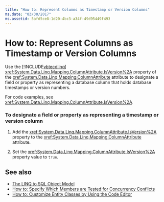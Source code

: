 ```yaml
---
title: "How to: Represent Columns as Timestamp or Version Columns"
ms.date: "03/30/2017"
ms.assetid: 5afd5ce8-1d20-4bc3-a34f-49d95449f493
---
```

# How to: Represent Columns as Timestamp or Version Columns
Use the [!INCLUDE[vbtecdlinq](../../../../../../includes/vbtecdlinq-md.md)] <xref:System.Data.Linq.Mapping.ColumnAttribute.IsVersion%2A> property of the <xref:System.Data.Linq.Mapping.ColumnAttribute> attribute to designate a field or property as representing a database column that holds database timestamps or version numbers.  
  
 For code examples, see <xref:System.Data.Linq.Mapping.ColumnAttribute.IsVersion%2A>.  
  
### To designate a field or property as representing a timestamp or version column  
  
1. Add the <xref:System.Data.Linq.Mapping.ColumnAttribute.IsVersion%2A> property to the <xref:System.Data.Linq.Mapping.ColumnAttribute> attribute.  
  
2. Set the <xref:System.Data.Linq.Mapping.ColumnAttribute.IsVersion%2A> property value to `true`.  
  
## See also

- [The LINQ to SQL Object Model](../../../../../../docs/framework/data/adonet/sql/linq/the-linq-to-sql-object-model.md)
- [How to: Specify Which Members are Tested for Concurrency Conflicts](../../../../../../docs/framework/data/adonet/sql/linq/how-to-specify-which-members-are-tested-for-concurrency-conflicts.md)
- [How to: Customize Entity Classes by Using the Code Editor](../../../../../../docs/framework/data/adonet/sql/linq/how-to-customize-entity-classes-by-using-the-code-editor.md)

